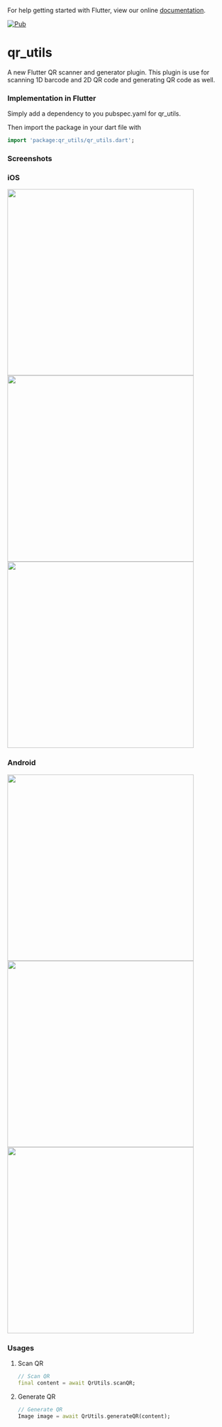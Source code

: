 For help getting started with Flutter, view our online
[documentation](https://flutter.io/).


[![Pub](https://img.shields.io/badge/Pub-0.1.3-orange.svg?style=flat-square)](https://pub.dartlang.org/packages/qr_utils)



# qr_utils

A new Flutter QR scanner and generator plugin. This plugin is use for scanning 1D barcode and 2D QR code and generating QR code as well.

### Implementation in Flutter

Simply add a dependency to you pubspec.yaml for qr_utils.

Then import the package in your dart file with

```dart
import 'package:qr_utils/qr_utils.dart';
```


### Screenshots

### iOS

<img height="420px" src="https://github.com/flutter-devs/qr_utils/blob/master/assets/screenshots/Screenshot_ios_1.png"> <img height="420px" src="https://github.com/flutter-devs/qr_utils/blob/master/assets/screenshots/Screenshot_ios_2.png"> <img height="420px" src="https://github.com/flutter-devs/qr_utils/blob/master/assets/screenshots/Screenshot_ios_3.png">

### Android

<img height="420px" src="https://github.com/flutter-devs/qr_utils/blob/master/assets/screenshots/Screenshot_android_1.png"> <img height="420px" src="https://github.com/flutter-devs/qr_utils/blob/master/assets/screenshots/Screenshot_android_2.png"> <img height="420px" src="https://github.com/flutter-devs/qr_utils/blob/master/assets/screenshots/Screenshot_android_3.png">


### Usages

1. Scan QR

    ```dart
    // Scan QR
    final content = await QrUtils.scanQR;
    ```

2. Generate QR

     ```dart
     // Generate QR
    Image image = await QrUtils.generateQR(content);
    ```
